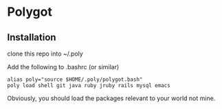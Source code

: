 # Polygot

## Installation

clone this repo into ~/.poly

Add the following to .bashrc (or similar)

```
alias poly="source $HOME/.poly/polygot.bash"
poly load shell git java ruby jruby rails mysql emacs
```

Obviously, you should load the packages relevant to your world not mine.

